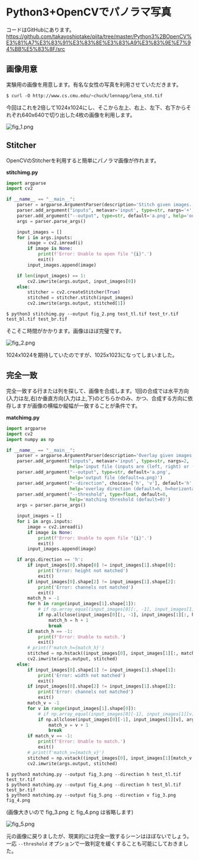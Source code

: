 # Python3+OpenCVでパノラマ写真

コードはGitHubにあります。
https://github.com/takayoshiotake/qiita/tree/master/Python3%2BOpenCV%E3%81%A7%E3%83%91%E3%83%8E%E3%83%A9%E3%83%9E%E7%94%BB%E5%83%8F/src


## 画像用意

実験用の画像を用意します。有名な女性の写真を利用させていただきます。

```shell-session
$ curl -O http://www.cs.cmu.edu/~chuck/lennapg/lena_std.tif
```

今回はこれを2倍して1024x1024にし、そこから左上、右上、左下、右下からそれぞれ640x640で切り出した4枚の画像を利用します。

![fig_1.png](https://qiita-image-store.s3.amazonaws.com/0/97440/2638286c-e1e0-2718-163b-540cb8887529.png)


## Stitcher

OpenCVのStitcherを利用すると簡単にパノラマ画像が作れます。

**stitchimg.py**

```python
import argparse
import cv2

if __name__ == "__main__":
    parser = argparse.ArgumentParser(description='Stitch given images.')
    parser.add_argument("inputs", metavar='input', type=str, nargs='+', help='input file')
    parser.add_argument("--output", type=str, default='a.png', help='output file (default=a.png)')
    args = parser.parse_args()

    input_images = []
    for i in args.inputs:
        image = cv2.imread(i)
        if image is None:
            print(f'Error: Unable to open file "{i}".')
            exit()
        input_images.append(image)

    if len(input_images) == 1:
        cv2.imwrite(args.output, input_images[0])
    else:
        stitcher = cv2.createStitcher(True)
        stitched = stitcher.stitch(input_images)
        cv2.imwrite(args.output, stitched[1])

```

```shell-session
$ python3 stitchimg.py --output fig_2.png test_tl.tif test_tr.tif test_bl.tif test_br.tif
```

そこそこ時間がかかります。画像はほぼ完璧です。

![fig_2.png](https://qiita-image-store.s3.amazonaws.com/0/97440/281cd3c6-5b90-bde6-4e18-108b199edb99.png)

1024x1024を期待していたのですが、1025x1023になってしまいました。


## 完全一致

完全一致する行または列を探して、画像を合成します。1回の合成では水平方向(入力は左,右)か垂直方向(入力は上,下)のどちらかのみ、かつ、合成する方向に依存しますが画像の横幅か縦幅が一致することが条件です。

**matchimg.py**

```python
import argparse
import cv2
import numpy as np

if __name__ == "__main__":
    parser = argparse.ArgumentParser(description='Overlay given images with perfect matching.')
    parser.add_argument("inputs", metavar='input', type=str, nargs=2,
                        help='input file (inputs are (left, right) or (top, bottom))')
    parser.add_argument("--output", type=str, default='a.png',
                        help='output file (default=a.png)')
    parser.add_argument("--direction", choices=['h', 'v'], default='h',
                        help='overlay direction (default=h, h=horizontal, v=vertical)')
    parser.add_argument("--threshold", type=float, default=0,
                        help='matching threshold (default=0)')
    args = parser.parse_args()

    input_images = []
    for i in args.inputs:
        image = cv2.imread(i)
        if image is None:
            print(f'Error: Unable to open file "{i}".')
            exit()
        input_images.append(image)

    if args.direction == 'h':
        if input_images[0].shape[0] != input_images[1].shape[0]:
            print('Error: height not matched')
            exit()
        if input_images[0].shape[2] != input_images[1].shape[2]:
            print('Error: channels not matched')
            exit()
        match_h = -1
        for h in range(input_images[1].shape[1]):
            # if np.array_equal(input_images[0][:, -1], input_images[1][:, h]):
            if np.allclose(input_images[0][:, -1], input_images[1][:, h], args.threshold):
                match_h = h + 1
                break
        if match_h == -1:
            print(f'Error: Unable to match.')
            exit()
        # print(f'match_h={match_h}')
        stitched = np.hstack((input_images[0], input_images[1][:, match_h:]))
        cv2.imwrite(args.output, stitched)
    else:
        if input_images[0].shape[1] != input_images[1].shape[1]:
            print('Error: width not matched')
            exit()
        if input_images[0].shape[2] != input_images[1].shape[2]:
            print('Error: channels not matched')
            exit()
        match_v = -1
        for v in range(input_images[1].shape[0]):
            # if np.array_equal(input_images[0][-1], input_images[1][v]):
            if np.allclose(input_images[0][-1], input_images[1][v], args.threshold):
                match_v = v + 1
                break
        if match_v == -1:
            print(f'Error: Unable to match.')
            exit()
        # print(f'match_v={match_v}')
        stitched = np.vstack((input_images[0], input_images[1][match_v:]))
        cv2.imwrite(args.output, stitched)

```

```shell-session
$ python3 matchimg.py --output fig_3.png --direction h test_tl.tif test_tr.tif
$ python3 matchimg.py --output fig_4.png --direction h test_bl.tif test_br.tif
$ python3 matchimg.py --output fig_5.png --direction v fig_3.png fig_4.png
```

(画像大きいので fig_3.png と fig_4.png は省略します)

![fig_5.png](https://qiita-image-store.s3.amazonaws.com/0/97440/1cf87d63-fabe-fbc7-401e-2cafe9e6660c.png)

元の画像に戻りましたが、現実的には完全一致するシーンはほぼないでしょう。一応 `--threshold` オプションで一致判定を緩くすることも可能にしておきました。
